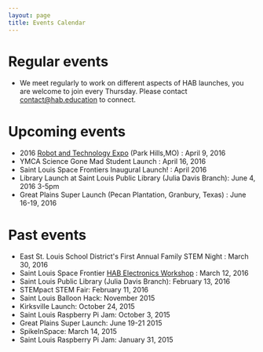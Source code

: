 ```yaml
---
layout: page
title: Events Calendar
---
```


# Regular events

- We meet regularly to work on different aspects of HAB launches, you are welcome to join every Thursday. Please contact contact@hab.education to connect.

# Upcoming events
- 2016 <a href="https://sites.google.com/site/2016robotechnoexpo/">Robot and Technology Expo</a> (Park Hills,MO) : April 9, 2016
- YMCA Science Gone Mad Student Launch : April 16, 2016
- Saint Louis Space Frontiers Inaugural Launch! : April 2016 
- Library Launch at Saint Louis Public Library (Julia Davis Branch): June 4, 2016 3-5pm
- Great Plains Super Launch (Pecan Plantation, Granbury, Texas) : June 16-19, 2016

# Past events
- East St. Louis School District's First Annual Family STEM Night : March 30, 2016
- Saint Louis Space Frontier <a href="http://www.meetup.com/Saint-Louis-Space-Frontier-Meetup/events/229409905/?_af=event&_af_eid=229409905&https=off">HAB Electronics Workshop</a> : March 12, 2016
- Saint Louis Public Library (Julia Davis Branch): February 13, 2016
- STEMpact STEM Fair: February 11, 2016
- Saint Louis Balloon Hack: November 2015
- Kirksville Launch: October 24, 2015
- Saint Louis Raspberry Pi Jam: October 3, 2015
- Great Plains Super Launch: June 19-21 2015
- SpikeInSpace: March 14, 2015
- Saint Louis Raspberry Pi Jam: January 31, 2015


 
